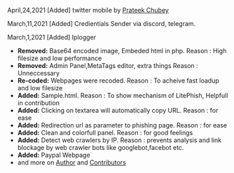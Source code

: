 April,24,2021
\[Added] twitter mobile by [Prateek Chubey](https://github.com/prateek-chaubey)

March,11,2021
\[Added] Credientials Sender via discord, telegram. 

March,1,2021
\[Added] Iplogger

- **Removed:** Base64 encoded image, Embeded html in php. Reason : High filesize and low performance 
- **Removed:** Admin Panel,MetaTags editor, extra things Reason : Unneccessary
- **Re-coded:** Webpages were recoded. Reason : To acheive fast loadup and low filesize 
- **Added:** Sample.html. Reason : To show mechanism of LitePhish, Helpfull in contribution
- **Added:** Clicking on textarea will automatically copy URL. Reason : for ease
- **Added:** Redirection url as parameter to phishing page. Reason : for ease
- **Added:** Clean and colorfull panel. Reason : for good feelings  
- **Added:** Detect web crawlers by IP. Reason : prevents analysis and link blockage by web crawler bots like googlebot,facebot etc.  
- **Added:** Paypal Webpage  
- and more on [Author](https://github.com/DarkSecDevelopers/LitePhish/blob/main/commits?author=graysuit) and [Contributors](https://github.com/DarkSecDevelopers/LitePhish/graphs/contributors)
